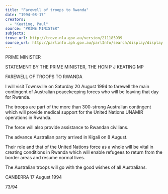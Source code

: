 ```yaml
---
title: "Farewell of troops to Rwanda"
date: "1994-08-17"
creators:
  - "Keating, Paul"
source: "PRIME MINISTER"
subjects:
trove_url: http://trove.nla.gov.au/version/211185939
source_url: http://parlinfo.aph.gov.au/parlInfo/search/display/display.w3p;query=Id%3A%22media/pressrel/KZT10%22
---
```


  PRIME MINISTER 

  STATEMENT BY THE PRIME MINISTER, THE HON P J KEATING MP 

  FAREWELL OF TROOPS TO RWANDA 

  I will visit Townsville on Saturday 20 August 1994 to farewell the main  contingent of Australian peacekeeping forces who will be leaving that day for  Rwanda. 

  The troops are part of the more than 300-strong Australian contingent which  will provide medical support for the United Nations UNAMIR operations in  Rwanda. 

  The force will also provide assistance to Rwandan civilians. 

  The advance Australian party arrived in Kigali on 8 August. 

  Their role and that of the United Nations force as a whole will be vital in  creating conditions in Rwanda which will enable refugees to return from the  border areas and resume normal lives. 

  The Australian troops will go with the good wishes of all Australians. 

  CANBERRA  17 August 1994 

  73/94 

